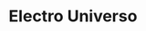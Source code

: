 ---
title: "Electro Universo"
url: /ciudad-autonoma-de-buenos-aires/electro-universo/
shop: Warenhaus
---